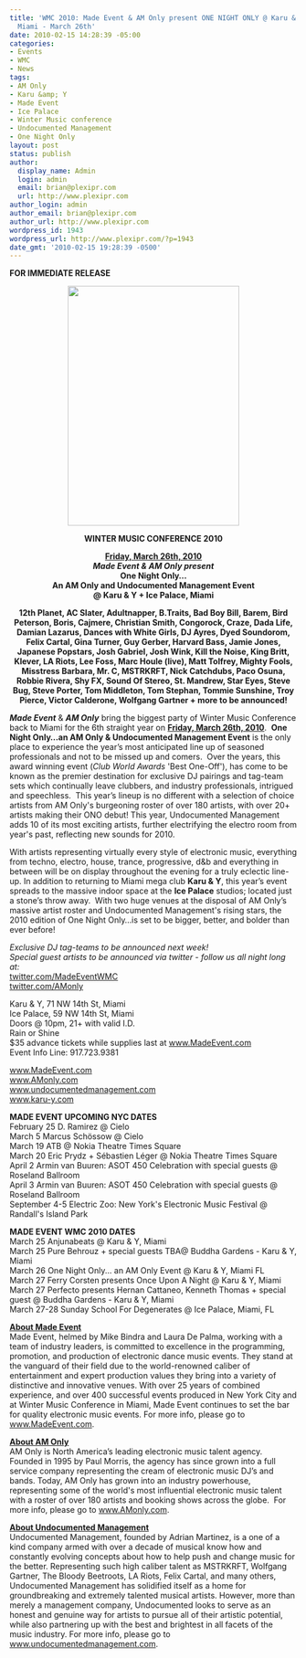 ```yaml
---
title: 'WMC 2010: Made Event & AM Only present ONE NIGHT ONLY @ Karu & Y + Ice Palace,
  Miami - March 26th'
date: 2010-02-15 14:28:39 -05:00
categories:
- Events
- WMC
- News
tags:
- AM Only
- Karu &amp; Y
- Made Event
- Ice Palace
- Winter Music conference
- Undocumented Management
- One Night Only
layout: post
status: publish
author:
  display_name: Admin
  login: admin
  email: brian@plexipr.com
  url: http://www.plexipr.com
author_login: admin
author_email: brian@plexipr.com
author_url: http://www.plexipr.com
wordpress_id: 1943
wordpress_url: http://www.plexipr.com/?p=1943
date_gmt: '2010-02-15 19:28:39 -0500'
---
```


<p><strong>FOR IMMEDIATE RELEASE</strong></p>
<p style="text-align: center;"><strong><a href="http://www.MadeEvent.com"><img class="aligncenter" title="One Night Only..." src="http://www.madeevent.com/events/images/032610.jpg" alt="" width="300" height="420" /></a><br />
</strong></p>
<p style="text-align: center;"><strong>WINTER MUSIC CONFERENCE 2010</p>
<p></strong></p>
<p style="text-align: center;">
<p style="text-align: center;"><strong><span style="text-decoration: underline;">Friday, March 26th, 2010</span><br />
<em>Made Event &amp; AM Only present</em><br />
One Night Only…<br />
An AM Only and Undocumented Management Event<br />
@ Karu &amp; Y + Ice Palace, Miami</strong></p>
<p style="text-align: center;"><strong>12th Planet, AC Slater, Adultnapper, B.Traits, Bad Boy Bill, Barem, Bird Peterson, Boris, Cajmere, Christian Smith, Congorock, Craze, Dada Life, Damian Lazarus, Dances with White Girls, DJ Ayres, Dyed Soundorom, Felix Cartal, Gina Turner, Guy Gerber, Harvard Bass, Jamie Jones, Japanese Popstars, Josh Gabriel, Josh Wink, Kill the Noise, King Britt, Klever, LA Riots, Lee Foss, Marc Houle (live), Matt Tolfrey, Mighty Fools, Misstress Barbara, Mr. C, MSTRKRFT, Nick Catchdubs, Paco Osuna, Robbie Rivera, Shy FX, Sound Of Stereo, St. Mandrew, Star Eyes, Steve Bug, Steve Porter, Tom Middleton, Tom Stephan, Tommie Sunshine, Troy Pierce, Victor Calderone, Wolfgang Gartner + more to be announced!</strong></p>
<p><em><strong>Made Event</strong></em> &amp; <em><strong>AM Only</strong></em> bring the biggest party of Winter Music Conference back to Miami for the 6th straight year on <span style="text-decoration: underline;"><strong>Friday, March 26th, 2010</strong></span>.  <strong>One Night Only…an AM Only &amp; Undocumented Management Event</strong> is the only place to experience the year’s most anticipated line up of seasoned professionals and not to be missed up and comers.  Over the years, this award winning event (<em>Club World Awards</em> 'Best One-Off'), has come to be known as the premier destination for exclusive DJ pairings and tag-team sets which continually leave clubbers, and industry professionals, intrigued and speechless.  This year’s lineup is no different with a selection of choice artists from AM Only's burgeoning roster of over 180 artists, with over 20+ artists making their ONO debut! This year, Undocumented Management adds 10 of its most exciting artists, further electrifying the electro room from year's past, reflecting new sounds for 2010.</p>
<p>With artists representing virtually every style of electronic music, everything from techno, electro, house, trance, progressive, d&amp;b and everything in between will be on display throughout the evening for a truly eclectic line-up. In addition to returning to Miami mega club <strong>Karu &amp; Y</strong>, this year’s event spreads to the massive indoor space at the <strong>Ice Palace</strong> studios; located just a stone’s throw away.  With two huge venues at the disposal of AM Only’s massive artist roster and Undocumented Management's rising stars, the 2010 edition of One Night Only…is set to be bigger, better, and bolder than ever before!</p>
<p><em>Exclusive DJ tag-teams to be announced next week!<br />
Special guest artists to be announced via twitter - follow us all night long at:</em><br />
<a href="http://www.twitter.com/MadeEventWMC">twitter.com/MadeEventWMC</a><br />
<a href="http://www.twitter.com/AMonly">twitter.com/AMonly</a></p>
<p>Karu &amp; Y, 71 NW 14th St, Miami<br />
Ice Palace, 59 NW 14th St, Miami<br />
Doors @ 10pm, 21+ with valid I.D.<br />
Rain or Shine<br />
$35 advance tickets while supplies last at <a href="http://">www.MadeEvent.com</a><br />
Event Info Line: 917.723.9381</p>
<p><a href="http://">www.MadeEvent.com</a><br />
<a href="http://">www.AMonly.com</a><br />
<a href="http://">www.undocumentedmanagement.com</a><br />
<a href="http://">www.karu-y.com</a></p>
<p><strong>MADE EVENT UPCOMING NYC DATES</strong><br />
February 25 D. Ramirez @ Cielo<br />
March 5 Marcus Schössow @ Cielo<br />
March 19 ATB @ Nokia Theatre Times Square<br />
March 20 Eric Prydz + Sébastien Léger @ Nokia Theatre Times Square<br />
April 2 Armin van Buuren: ASOT 450 Celebration with special guests @ Roseland Ballroom<br />
April 3 Armin van Buuren: ASOT 450 Celebration with special guests @ Roseland Ballroom<br />
September 4-5 Electric Zoo: New York's Electronic Music Festival @ Randall's Island Park</p>
<p><strong>MADE EVENT WMC 2010 DATES</strong><br />
March 25 Anjunabeats @ Karu &amp; Y, Miami<br />
March 25 Pure Behrouz + special guests TBA@ Buddha Gardens - Karu &amp; Y, Miami<br />
March 26 One Night Only... an AM Only Event @ Karu &amp; Y, Miami FL<br />
March 27 Ferry Corsten presents Once Upon A Night @ Karu &amp; Y, Miami<br />
March 27 Perfecto presents Hernan Cattaneo, Kenneth Thomas + special guest @ Buddha Gardens - Karu &amp; Y, Miami<br />
March 27-28 Sunday School For Degenerates @ Ice Palace, Miami, FL</p>
<p><span style="text-decoration: underline;"><strong>About Made Event</strong></span><br />
Made Event, helmed by Mike Bindra and Laura De Palma, working with a team of industry leaders, is committed to excellence in the programming, promotion, and production of electronic dance music events. They stand at the vanguard of their field due to the world-renowned caliber of entertainment and expert production values they bring into a variety of distinctive and innovative venues. With over 25 years of combined experience, and over 400 successful events produced in New York City and at Winter Music Conference in Miami, Made Event continues to set the bar for quality electronic music events. For more info, please go to <a href="http://">www.MadeEvent.com</a>.</p>
<p><span style="text-decoration: underline;"><strong>About AM Only</strong></span><br />
AM Only is North America’s leading electronic music talent agency.  Founded in 1995 by Paul Morris, the agency has since grown into a full service company representing the cream of electronic music DJ’s and bands. Today, AM Only has grown into an industry powerhouse, representing some of the world's most influential electronic music talent with a roster of over 180 artists and booking shows across the globe.  For more info, please go to <a href="http://">www.AMonly.com</a>.</p>
<p><span style="text-decoration: underline;"><strong>About Undocumented Management</strong></span><br />
Undocumented Management, founded by Adrian Martinez, is a one of a kind company armed with over a decade of musical know how and constantly evolving concepts about how to help push and change music for the better. Representing such high caliber talent as MSTRKRFT, Wolfgang Gartner, The Bloody Beetroots, LA Riots, Felix Cartal, and many others, Undocumented Management has solidified itself as a home for groundbreaking and extremely talented musical artists. However, more than merely a management company, Undocumented looks to serve as an honest and genuine way for artists to pursue all of their artistic potential, while also partnering up with the best and brightest in all facets of the music industry. For more info, please go to <a href="http://">www.undocumentedmanagement.com</a>.</p>
